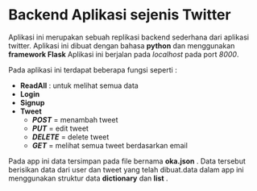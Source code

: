 # Backend Aplikasi sejenis Twitter

Aplikasi ini merupakan sebuah replikasi backend sederhana dari aplikasi twitter. Aplikasi ini dibuat dengan bahasa **python** dan menggunakan **framework Flask** Aplikasi ini berjalan pada *localhost* pada port *8000*. 

Pada aplikasi ini terdapat beberapa fungsi seperti :
* **ReadAll** : untuk melihat semua data
* **Login** 
* **Signup**
* **Tweet**
    * ***POST*** = menambah tweet
    * ***PUT*** = edit tweet
    * ***DELETE*** = delete tweet
    * ***GET*** = melihat semua tweet berdasarkan email

Pada app ini data tersimpan pada file bernama **oka.json** . Data tersebut berisikan data dari user dan tweet yang telah dibuat.data dalam app ini menggunakan struktur data **dictionary** dan **list** .